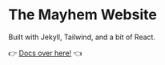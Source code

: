 # The Mayhem Website

Built with Jekyll, Tailwind, and a bit of React.

👉 [Docs over here!](docs/) 👈
